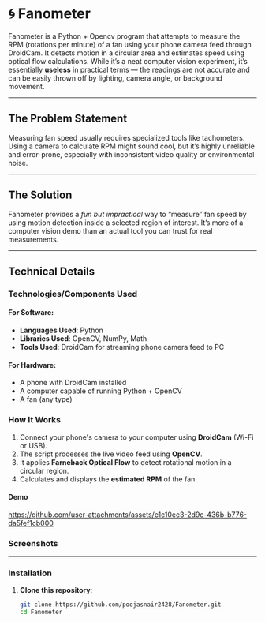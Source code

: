 # 🌀 Fanometer


Fanometer is a Python + Opencv program that attempts to measure the RPM (rotations per minute) of a fan using your phone camera feed through DroidCam. It detects motion in a circular area and estimates speed using optical flow calculations.
While it’s a neat computer vision experiment, it’s essentially **useless** in practical terms — the readings are not accurate and can be easily thrown off by lighting, camera angle, or background movement.

---

## The Problem Statement

Measuring fan speed usually requires specialized tools like tachometers. Using a camera to calculate RPM might sound cool, but it’s highly unreliable and error-prone, especially with inconsistent video quality or environmental noise.

---

## The Solution

Fanometer provides a *fun but impractical* way to “measure” fan speed by using motion detection inside a selected region of interest. It’s more of a computer vision demo than an actual tool you can trust for real measurements.

---

## Technical Details

### Technologies/Components Used

#### For Software:
- **Languages Used**: Python
- **Libraries Used**: OpenCV, NumPy, Math
- **Tools Used**: DroidCam for streaming phone camera feed to PC

#### For Hardware:
- A phone with DroidCam installed
- A computer capable of running Python + OpenCV
- A fan (any type)


### How It Works
1. Connect your phone's camera to your computer using **DroidCam** (Wi-Fi or USB).
2. The script processes the live video feed using **OpenCV**.
3. It applies **Farneback Optical Flow** to detect rotational motion in a circular region.
4. Calculates and displays the **estimated RPM** of the fan.


#### Demo



https://github.com/user-attachments/assets/e1c10ec3-2d9c-436b-b776-da5fef1cb000

### Screenshots


---

### Installation
1. **Clone this repository**:
   ```bash
   git clone https://github.com/poojasnair2428/Fanometer.git
   cd Fanometer
